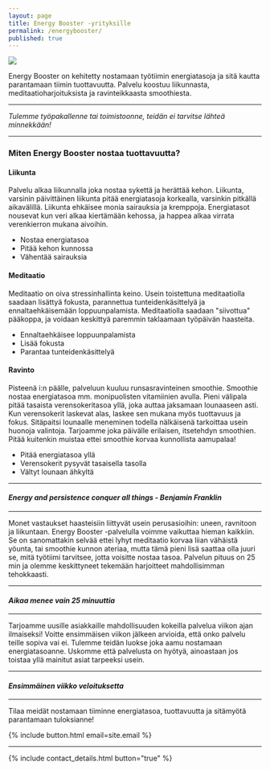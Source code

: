 ```yaml
---
layout: page
title: Energy Booster -yrityksille
permalink: /energybooster/
published: true
---
```


![]({{site.baseurl}}/media/WorkEnergy.jpg)


Energy Booster on kehitetty nostamaan työtiimin energiatasoja ja sitä kautta parantamaan tiimin tuottavuutta. Palvelu koostuu 
liikunnasta, meditaatioharjoituksista ja ravinteikkaasta smoothiesta. 

---

_Tulemme työpakallenne tai toimistoonne, teidän ei tarvitse lähteä minnekkään!_

---

### Miten Energy Booster nostaa tuottavuutta?


#### Liikunta

Palvelu alkaa liikunnalla joka nostaa sykettä ja herättää kehon. Liikunta, varsinin päivittäinen liikunta pitää energiatasoja 
korkealla, varsinkin pitkällä aikavälillä. Liikunta ehkäisee monia sairauksia ja kremppoja. Energiatasot nousevat kun veri alkaa
kiertämään kehossa, ja happea alkaa virrata verenkierron mukana aivoihin. 

- Nostaa energiatasoa
- Pitää kehon kunnossa
- Vähentää sairauksia

#### Meditaatio

Meditaatio on oiva stressinhallinta keino. Usein toistettuna meditaatiolla saadaan lisättyä fokusta, parannettua tunteidenkäsittelyä 
ja ennaltaehkäisemään loppuunpalamista. Meditaatiolla saadaan "siivottua" pääkoppa, ja voidaan keskittyä paremmin taklaamaan 
työpäivän haasteita. 

- Ennaltaehkäisee loppuunpalamista
- Lisää fokusta
- Parantaa tunteidenkäsittelyä

#### Ravinto

Pisteenä i:n päälle, palveluun kuuluu runsasravinteinen smoothie. Smoothie nostaa energiatasoa mm. monipuolisten vitamiinien avulla.
Pieni välipala pitää tasaista verensokeritasoa yllä, joka auttaa jaksamaan lounaaseen asti. Kun verensokerit laskevat alas, laskee
sen mukana myös tuottavuus ja fokus. Sitäpaitsi lounaalle meneminen todella nälkäisenä tarkoittaa usein huonoja valintoja.
Tarjoamme joka päivälle erilaisen, itsetehdyn smoothien. Pitää kuitenkin muistaa ettei smoothie korvaa kunnollista aamupalaa!

- Pitää energiatasoa yllä
- Verensokerit pysyvät tasaisella tasolla
- Vältyt lounaan ähkyltä

---

#### _Energy and persistence conquer all things - Benjamin Franklin_

---

Monet vastaukset haasteisiin liittyvät usein perusasioihin: uneen, ravnitoon ja liikuntaan. Energy Booster -palvelulla voimme 
vaikuttaa hieman kaikkiin. Se on sanomattakin selvää ettei lyhyt meditaatio korvaa liian vähäistä yöunta, tai smoothie kunnon 
ateriaa, mutta tämä pieni lisä saattaa olla juuri se, mitä työtiimi tarvitsee, jotta voisitte nostaa tasoa. Palvelun pituus on 25 min
ja olemme keskittyneet tekemään harjoitteet mahdollisimman tehokkaasti. 

---

#### _Aikaa menee vain 25 minuuttia_

---


Tarjoamme uusille asiakkaille mahdollisuuden kokeilla palvelua viikon ajan ilmaiseksi! Voitte ensimmäisen viikon jälkeen arvioida,
että onko palvelu teille sopiva vai ei. Tulemme teidän luokse joka aamu nostamaan energiatasoanne. Uskomme että palvelusta on 
hyötyä, ainoastaan jos toistaa yllä mainitut asiat tarpeeksi usein. 

---

#### _Ensimmäinen viikko veloituksetta_

---

Tilaa meidät nostamaan tiiminne energiatasoa, tuottavuutta ja sitämyötä parantamaan tuloksianne!

<div>
{% include button.html email=site.email %}
</div>

---


{% include contact_details.html button="true" %}
